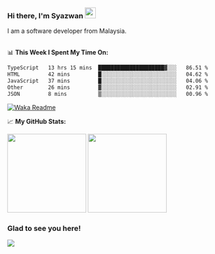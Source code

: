 ### Hi there, I'm Syazwan <img src="https://media.giphy.com/media/hvRJCLFzcasrR4ia7z/giphy.gif" width="25px">
I am a software developer from Malaysia.
<br/><br/>

📊 **This Week I Spent My Time On:**
<!--START_SECTION:waka-->

```txt
TypeScript   13 hrs 15 mins  █████████████████████▓░░░   86.51 %
HTML         42 mins         █░░░░░░░░░░░░░░░░░░░░░░░░   04.62 %
JavaScript   37 mins         █░░░░░░░░░░░░░░░░░░░░░░░░   04.06 %
Other        26 mins         ▓░░░░░░░░░░░░░░░░░░░░░░░░   02.91 %
JSON         8 mins          ▒░░░░░░░░░░░░░░░░░░░░░░░░   00.96 %
```

<!--END_SECTION:waka-->
[![Waka Readme](https://github.com/syazwanz/syazwanz/actions/workflows/wakatime.yml/badge.svg)](https://github.com/syazwanz/syazwanz/actions/workflows/wakatime.yml)

📈 **My GitHub Stats:**

<p>
  <img height="180em" src="https://github-readme-stats.vercel.app/api?username=syazwanz&show_icons=true&hide_border=false&&count_private=true&include_all_commits=true" />
  <img height="180em" src="https://github-readme-stats.vercel.app/api/top-langs/?username=syazwanz&exclude_repo=KNN-Image-Classification&show_icons=true&hide_border=false&layout=compact&langs_count=8"/>
</p>

### Glad to see you here!
![](https://visitor-badge.glitch.me/badge?page_id=syazwanz.syazwanz)
